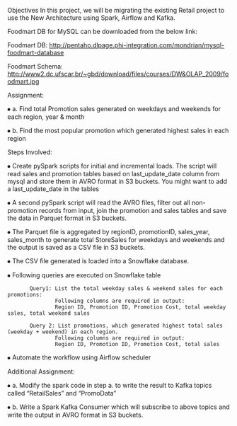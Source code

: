  Objectives 
In this project, we will be migrating the existing Retail project to use the New Architecture using Spark, Airflow and Kafka.

Foodmart DB for MySQL can be downloaded from the below link: 

Foodmart DB: http://pentaho.dlpage.phi-integration.com/mondrian/mysql-foodmart-database

Foodmart Schema: http://www2.dc.ufscar.br/~gbd/download/files/courses/DW&OLAP_2009/foodmart.jpg
 
Assignment: 

⦁	a. Find total Promotion sales generated on weekdays and weekends for each region, year & month
 
⦁	b. Find the most popular promotion which generated highest sales in each region 

Steps Involved: 

⦁	Create pySpark scripts for initial and incremental loads. The script will read sales and promotion tables based on last_update_date column from mysql and store them in AVRO format in S3 buckets. You might want to add a last_update_date in the tables

⦁	A second pySpark script will read the AVRO files, filter out all non-promotion records from input, join the promotion and sales tables and save the data in Parquet format in S3 buckets.
 
⦁	The Parquet file is aggregated by regionID, promotionID, sales_year, sales_month to generate total StoreSales for weekdays and weekends and the output is saved as a CSV file in S3 buckets.

⦁	The CSV file generated is loaded into a Snowflake database.

⦁	 Following queries are executed on Snowflake table
 
           Query1: List the total weekday sales & weekend sales for each promotions: 
                   Following columns are required in output: 
                   Region ID, Promotion ID, Promotion Cost, total weekday sales, total weekend sales 
  
           Query 2: List promotions, which generated highest total sales (weekday + weekend) in each region. 
                   Following columns are required in output: 
                   Region ID, Promotion ID, Promotion Cost, total sales 

⦁	Automate the workflow using Airflow scheduler


Additional Assignment:

⦁	a. Modify the spark code in step a. to write the result to Kafka topics called “RetailSales” and “PromoData”

⦁	b. Write a Spark Kafka Consumer which will subscribe to above topics and write the output in AVRO format in S3 buckets.
